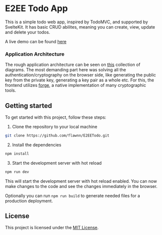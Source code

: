 # E2EE Todo App

This is a simple todo web app, inspired by TodoMVC, and supported by SvelteKit.
It has basic CRUD abilites, meaning you can create, view, update and delete your todos.

A live demo can be found [here](https://e2-ee-todo.vercel.app/)

### Application Architecture

The rough application architecture can be seen on [this](https://drive.google.com/file/d/1PMfS435HpT5ICBRcgiRqN9r_kv8vFhAE/view?usp=sharing) collection of diagrams.
The most demanding part here was solving all the authentication/cryptography on the browser side, like generating the public key from the private key, generating a key pair as a whole etc.
For this, the frontend utilizes [forge](https://github.com/digitalbazaar/forge), a native implementation of many cryptographic tools.

## Getting started

To get started with this project, follow these steps:

1. Clone the repository to your local machine

```bash
git clone https://github.com/flawnn/E2EETodo.git
```

2. Install the dependencies

```bash
npm install
```

3. Start the development server with hot reload

```bash
npm run dev
```

This will start the development server with hot reload enabled. You can now make changes to the code and see the changes immediately in the browser.

Optionally you can run `npm run build` to generate needed files for a production deployment.

## License

This project is licensed under the [MIT License](https://github.com/flawnn/E2EETodo/blob/master/LICENSE.txt).
